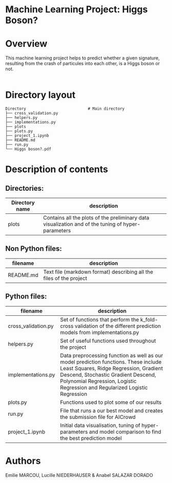 Machine Learning Project: Higgs Boson?
==========

Overview
========
This machine learning project helps to predict whether a given signature, resulting from the crash 
of particules into each other, is a Higgs boson or not. <br/>
<br/>


Directory layout
================

    Directory                           # Main directory
    ├── cross_validation.py
    ├── helpers.py
    ├── implementations.py
    ├── plots
    ├── plots.py
    ├── project_1.ipynb
    ├── README.md
    ├── run.py
    └── Higgs boson?.pdf



Description of contents
==============

Directories:
---------
Directory name                  | description
--------------------------------|------------------------------------------
plots           			    |Contains all the plots of the preliminary data visualization and of the tuning of hyper-parameters


Non Python files:
-----------

filename                        | description
--------------------------------|------------------------------------------
README.md                       | Text file (markdown format) describing all the files of the project


Python files:
---------

filename                        | description
--------------------------------|------------------------------------------
cross_validation.py             |Set of functions that perform the k_fold-cross validation of the different prediction models from implementations.py
helpers.py                      |Set of useful functions used throughout the project
implementations.py              |Data preprocessing function as well as our model prediction functions. These include Least Squares, Ridge Regression, Gradient                                      Descend, Stochastic Gradient Descend, Polynomial Regression, Logistic Regression and Regularized Logistic Regression
plots.py                        |Functions used to plot some of our results
run.py                          |File that runs a our best model and creates the submission file for AICrowd
project_1.ipynb	                |Initial data visualisation, tuning of hyper-parameters and model comparison to find the best prediction model

Authors
=======
Emilie MARCOU, Lucille NIEDERHAUSER & Anabel SALAZAR DORADO
